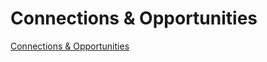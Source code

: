 # Connections & Opportunities

[Connections & Opportunities](Connections%20&%20Opportunities%20139faa2a7b8a80728a47d38137db2d90.csv)